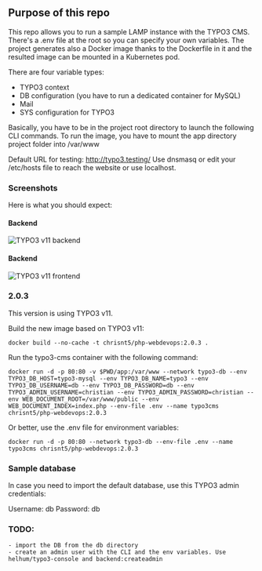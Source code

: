 ## Purpose of this repo

This repo allows you to run a sample LAMP instance with the TYPO3 CMS.
There's a .env file at the root so you can specify your own variables.
The project generates also a Docker image thanks to the Dockerfile in it and the resulted image can be mounted in a Kubernetes pod.

There are four variable types:
- TYPO3 context
- DB configuration (you have to run a dedicated container for MySQL)
- Mail
- SYS configuration for TYPO3

Basically, you have to be in the project root directory to launch the following CLI commands.
To run the image, you have to mount the app directory project folder into /var/www

Default URL for testing: http://typo3.testing/
Use dnsmasq or edit your /etc/hosts file to reach the website or use localhost.

### Screenshots

Here is what you should expect:

#### Backend

![TYPO3 v11 backend](https://raw.githubusercontent.com/christi4n/docker-multistage/feature/typo3v11/assets/multistage-typo3-v11-backend.png)

#### Backend

![TYPO3 v11 frontend](https://raw.githubusercontent.com/christi4n/docker-multistage/feature/typo3v11/assets/multistage-typo3-v11-frontend.png)
### 2.0.3

This version is using TYPO3 v11.

Build the new image based on TYPO3 v11:

```
docker build --no-cache -t chrisnt5/php-webdevops:2.0.3 .
```

Run the typo3-cms container with the following command:

```
docker run -d -p 80:80 -v $PWD/app:/var/www --network typo3-db --env TYPO3_DB_HOST=typo3-mysql --env TYPO3_DB_NAME=typo3 --env TYPO3_DB_USERNAME=db --env TYPO3_DB_PASSWORD=db --env TYPO3_ADMIN_USERNAME=christian --env TYPO3_ADMIN_PASSWORD=christian --env WEB_DOCUMENT_ROOT=/var/www/public --env WEB_DOCUMENT_INDEX=index.php --env-file .env --name typo3cms chrisnt5/php-webdevops:2.0.3
```

Or better, use the .env file for environment variables:

```
docker run -d -p 80:80 --network typo3-db --env-file .env --name typo3cms chrisnt5/php-webdevops:2.0.3
```

### Sample database

In case you need to import the default database, use this TYPO3 admin credentials:

Username: db
Password: db

### TODO:

    - import the DB from the db directory
    - create an admin user with the CLI and the env variables. Use helhum/typo3-console and backend:createadmin
